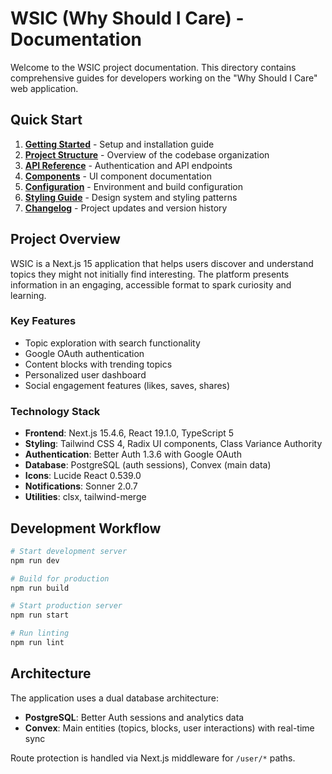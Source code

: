 # WSIC (Why Should I Care) - Documentation

Welcome to the WSIC project documentation. This directory contains comprehensive guides for developers working on the "Why Should I Care" web application.

## Quick Start

1. **[Getting Started](./getting-started.md)** - Setup and installation guide
2. **[Project Structure](./project-structure.md)** - Overview of the codebase organization
3. **[API Reference](./api-reference.md)** - Authentication and API endpoints
4. **[Components](./components.md)** - UI component documentation
5. **[Configuration](./configuration.md)** - Environment and build configuration
6. **[Styling Guide](./styling-guide.md)** - Design system and styling patterns
7. **[Changelog](./CHANGELOG.md)** - Project updates and version history

## Project Overview

WSIC is a Next.js 15 application that helps users discover and understand topics they might not initially find interesting. The platform presents information in an engaging, accessible format to spark curiosity and learning.

### Key Features
- Topic exploration with search functionality
- Google OAuth authentication
- Content blocks with trending topics
- Personalized user dashboard
- Social engagement features (likes, saves, shares)

### Technology Stack
- **Frontend**: Next.js 15.4.6, React 19.1.0, TypeScript 5
- **Styling**: Tailwind CSS 4, Radix UI components, Class Variance Authority
- **Authentication**: Better Auth 1.3.6 with Google OAuth
- **Database**: PostgreSQL (auth sessions), Convex (main data)
- **Icons**: Lucide React 0.539.0
- **Notifications**: Sonner 2.0.7
- **Utilities**: clsx, tailwind-merge

## Development Workflow

```bash
# Start development server
npm run dev

# Build for production
npm run build

# Start production server
npm run start

# Run linting
npm run lint
```

## Architecture

The application uses a dual database architecture:
- **PostgreSQL**: Better Auth sessions and analytics data
- **Convex**: Main entities (topics, blocks, user interactions) with real-time sync

Route protection is handled via Next.js middleware for `/user/*` paths.